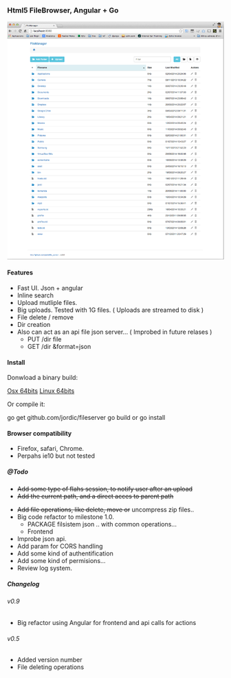 ### Html5 FileBrowser, Angular + Go

![screenshot](builds/screenshot.gif)

#### Features

- Fast UI. Json + angular
- Inline search
- Upload mutliple files.
- Big uploads. Tested with 1G files. ( Uploads are streamed to disk )
- File delete / remove
- Dir creation
- Also can act as an api file json server... ( Improbed in future relases )
    + PUT /dir file
    + GET /dir &format=json
    

#### Install

Donwload a binary build:

[Osx 64bits](builds/file_server_osx)
[Linux 64bits](builds/file_server_linux_amd64)

Or compile it:

go get github.com/jordic/fileserver
go build or go install


#### Browser compatibility
- Firefox, safari, Chrome.
- Perpahs ie10 but not tested


##### @Todo

+ ~~Add some type of flahs session, to notify user after an upload~~
+ ~~Add the current path, and a direct acces to parent path~~
- ~~Add file operations, like delete, move or~~ uncompress zip files..
- Big code refactor to milestone 1.0.
    - PACKAGE filsistem json .. with common operations... 
    - Frontend
- Improbe json api.
- Add param for CORS handling
- Add some kind of authentification
- Add some kind of permisions...
- Review log system.


##### Changelog

###### v0.9
+ Big refactor using Angular for frontend and api calls for actions

###### v0.5
+ Added version number
+ File deleting operations


